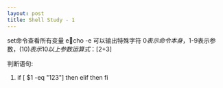 ```yaml
---
layout: post
title: Shell Study - 1
---
```


set命令查看所有变量
echo -e 可以输出特殊字符
$0表示命令本身，$1-9表示参数，$(10)表示10以上参数
运算式：$[2+3]

判断语句:
1. if [ $1 -eq "123"]
      then
   elif
      then
   fi


